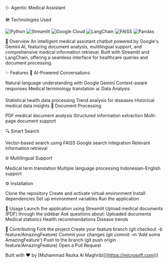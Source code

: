 🩺 Agentic Medical Assistant

🛠️ Technologies Used

<img alt="Python" src="https://img.shields.io/badge/Python-3776AB?style=for-the-badge&amp;logo=python&amp;logoColor=white">
<img alt="Streamlit" src="https://img.shields.io/badge/Streamlit-FF4B4B?style=for-the-badge&amp;logo=streamlit&amp;logoColor=white">
<img alt="Google Cloud" src="https://img.shields.io/badge/Google_Cloud-4285F4?style=for-the-badge&amp;logo=google-cloud&amp;logoColor=white">
<img alt="LangChain" src="https://img.shields.io/badge/LangChain-121D33?style=for-the-badge&amp;logo=chainlink&amp;logoColor=white">
<img alt="FAISS" src="https://img.shields.io/badge/FAISS-00ADD8?style=for-the-badge&amp;logo=facebook&amp;logoColor=white">
<img alt="Pandas" src="https://img.shields.io/badge/Pandas-150458?style=for-the-badge&amp;logo=pandas&amp;logoColor=white">

🌟 Overview
An intelligent medical assistant chatbot powered by Google's Gemini AI, featuring document analysis, multilingual support, and comprehensive medical information retrieval. Built with Streamlit and LangChain, offering a seamless interface for healthcare queries and document processing.

✨ Features
🤖 AI-Powered Conversations

Natural language understanding with Google Gemini
Context-aware responses
Medical terminology translation
📊 Data Analysis

Statistical health data processing
Trend analysis for diseases
Historical medical data insights
📄 Document Processing

PDF medical document analysis
Structured information extraction
Multi-page document support

🔍 Smart Search

Vector-based search using FAISS
Google search integration
Relevant information retrieval

🌐 Multilingual Support

Medical term translation
Multiple language processing
Indonesian-English support

⚙️ Installation

Clone the repository
Create and activate virtual environment
Install dependencies
Set up environment variables
Run the application

🚀 Usage
Launch the application using Streamlit
Upload medical documents (PDF) through the sidebar
Ask questions about:
Uploaded documents
Medical statistics
Health recommendations
Disease trends

🤝 Contributing
Fork the project
Create your feature branch (git checkout -b feature/AmazingFeature)
Commit your changes (git commit -m 'Add some AmazingFeature')
Push to the branch (git push origin feature/AmazingFeature)
Open a Pull Request



Built with ❤️ by [Muhammad Rezka Al Maghribi]](https://microsoft.com)))
